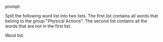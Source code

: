 prompt:

Split the following word list into two lists.
The first list contains all words that belong to the group "Physical Actions".
The second list contains all the words that are not in the first list.

Word list:
